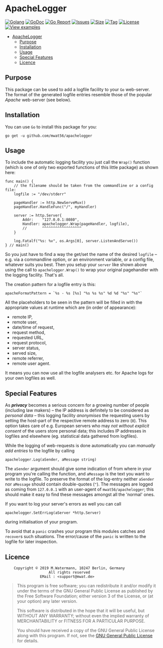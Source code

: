 # ApacheLogger

[![Golang](https://img.shields.io/badge/Language-Go-green.svg)](https://golang.org/)
[![GoDoc](https://godoc.org/github.com/mwat56/apachelogger?status.svg)](https://godoc.org/github.com/mwat56/apachelogger/)
[![Go Report](https://goreportcard.com/badge/github.com/mwat56/apachelogger)](https://goreportcard.com/report/github.com/mwat56/apachelogger)
[![Issues](https://img.shields.io/github/issues/mwat56/apachelogger.svg)](https://github.com/mwat56/apachelogger/issues?q=is%3Aopen+is%3Aissue)
[![Size](https://img.shields.io/github/repo-size/mwat56/apachelogger.svg)](https://github.com/mwat56/apachelogger/)
[![Tag](https://img.shields.io/github/tag/mwat56/apachelogger.svg)](https://github.com/mwat56/apachelogger/tags)
[![License](https://img.shields.io/github/license/mwat56/apachelogger.svg)](https://github.com/mwat56/apachelogger/blob/master/LICENSE)
[![View examples](https://img.shields.io/badge/learn%20by-examples-0077b3.svg)](https://github.com/mwat56/apachelogger/blob/master/cmd/demo.go)

- [ApacheLogger](#apachelogger)
	- [Purpose](#purpose)
	- [Installation](#installation)
	- [Usage](#usage)
	- [Special Features](#special-features)
	- [Licence](#licence)

## Purpose

This package can be used to add a logfile facility to your `Go` web-server.
The format of the generated logfile entries resemble those of the popular _Apache_ web-server (see below).

## Installation

You can use `Go` to install this package for you:

    go get -u github.com/mwat56/apachelogger

## Usage

To include the automatic logging facility you just call the `Wrap()` function (which is one of only two exported functions of this little package) as shown here:

    func main() {
        // the filename should be taken from the commandline or a config file:
        logfile := "/dev/stderr"

        pageHandler := http.NewServeMux()
        pageHandler.HandleFunc("/", myHandler)

        server := http.Server{
            Addr:    "127.0.0.1:8080",
            Handler: apachelogger.Wrap(pageHandler, logfile),
            //       ^^^^^^^^^^^^^^^^^^
        }

        log.Fatalf("%s: %v", os.Args[0], server.ListenAndServe())
    } // main()

So you just have to find a way the get/set the name of the desired `logfile` – e.g. via a commandline option, or an environment variable, or a config file, whatever suits you best.
Then you setup your `server` like shown above using the call to `apachelogger.Wrap()` to wrap your original pagehandler with the logging facility.
That's all.

The creation pattern for a logfile entry is this:

    apacheFormatPattern = `%s - %s [%s] "%s %s %s" %d %d "%s" "%s"`

All the placeholders to be seen in the pattern will be filled in with the appropriate values at runtime which are (in order of appearance):

* remote IP,
* remote user,
* date/time of request,
* request method,
* requested URL,
* request protocol,
* server status,
* served size,
* remote referrer,
* remote user agent.

It means you can now use all the logfile analysers etc. for Apache logs for your own logfiles as well.

## Special Features

As _**privacy**_ becomes a serious concern for a growing number of people (including law makers) – the IP address is definitely to be considered as _personal data_ – this logging facility _anonymises_ the requesting users by setting the host-part of the respective remote address to zero (`0`).
This option takes care of e.g. European servers who may _not without explicit consent_ of the users store personal data; this includes IP addresses in logfiles and elsewhere (eg. statistical data gathered from logfiles).

While the logging of web-requests is done automatically you can _manually add entries_ to the logfile by calling

    apachelogger.Log(aSender, aMessage string)

The `aSender` argument should give some indication of from where in your program you're calling the function, and `aMessage` is the text you want to write to the logfile.
To preserve the format of the log-entry neither `aSender` nor `aMessage` should contain double-quotes (`"`).
The messages are logged as coming from `127.0.0.1` with an user-agent of `mwat56/apachelogger`; this should make it easy to find these messages amongst all the 'normal' ones.

If you want to log your server's errors as well you can call

	apachelogger.SetErrLog(aServer *http.Server)

during initialisation of your program.

To avoid that a `panic` crashes your program this modules catches and `recover`s such situations.
The error/cause of the `panic` is written to the logfile for later inspection.

## Licence

        Copyright © 2019 M.Watermann, 10247 Berlin, Germany
                        All rights reserved
                    EMail : <support@mwat.de>

> This program is free software; you can redistribute it and/or modify it under the terms of the GNU General Public License as published by the Free Software Foundation; either version 3 of the License, or (at your option) any later version.
>
> This software is distributed in the hope that it will be useful, but WITHOUT ANY WARRANTY; without even the implied warranty of MERCHANTABILITY or FITNESS FOR A PARTICULAR PURPOSE.
>
> You should have received a copy of the GNU General Public License along with this program. If not, see the [GNU General Public License](http://www.gnu.org/licenses/gpl.html) for details.
